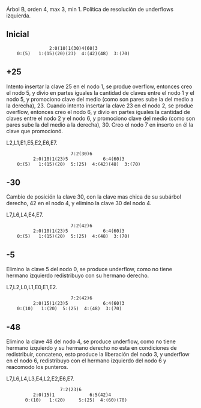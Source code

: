 Árbol B, orden 4, max 3, min 1.
Política de resolución de underflows izquierda.

## Inicial

                    2:0(10)1(30)4(60)3
        0:(5)   1:(15)(20)(23)  4:(42)(48)  3:(70)

## +25

Intento insertar la clave 25 en el nodo 1, se produe overflow, entonces creo el nodo 5, y divio en partes iguales la cantidad de claves entre el nodo 1 y el nodo 5, y promociono clave del medio (como son pares sube la del medio a la derecha), 23. Cuando intento insertar la clave 23 en el nodo 2, se produe overflow, entonces creo el nodo 6, y divio en partes iguales la cantidad de claves entre el nodo 2 y el nodo 6, y promociono clave del medio (como son pares sube la del medio a la derecha), 30. Creo el nodo 7 en inserto en él la clave que promocionó.

L2,L1,E1,E5,E2,E6,E7.

                            7:2(30)6
              2:0(10)1(23)5             6:4(60)3
        0:(5)   1:(15)(20)  5:(25)  4:(42)(48)  3:(70)


## -30

Cambio de posición la clave 30, con la clave mas chica de su subárbol derecho, 42 en el nodo 4, y elimino la clave 30 del nodo 4.

L7,L6,L4,E4,E7.

                            7:2(42)6
              2:0(10)1(23)5             6:4(60)3
        0:(5)   1:(15)(20)  5:(25)  4:(48)  3:(70)


## -5

Elimino la clave 5 del nodo 0, se produce underflow, como no tiene hermano izquierdo redistribuyo con su hermano derecho.

L7,L2,L0,L1,E0,E1,E2.

                            7:2(42)6
              2:0(15)1(23)5             6:4(60)3
        0:(10)   1:(20)  5:(25)  4:(48)  3:(70)

## -48

Elimino la clave 48 del nodo 4, se produce underflow, como no tiene hermano izquierdo y su hermano derecho no esta en condiciones de redistribuir, concateno, esto produce la liberación del nodo 3, y underflow en el nodo 6, redistribuyo con el hermano izquierdo del nodo 6 y reacomodo los punteros.

L7,L6,L4,L3,E4,L2,E2,E6,E7.

                        7:2(23)6
              2:0(15)1             6:5(42)4
           0:(10)   1:(20)     5:(25)  4:(60)(70)  